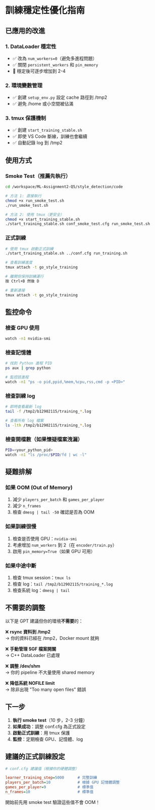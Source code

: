 # 訓練穩定性優化指南

## 已應用的改進

### 1. DataLoader 穩定性
- ✅ 改為 `num_workers=0`（避免多進程問題）
- ✅ 關閉 `persistent_workers` 和 `pin_memory`
- 📝 穩定後可逐步增加到 2-4

### 2. 環境變數管理
- ✅ 創建 `setup_env.py` 設定 cache 路徑到 /tmp2
- ✅ 避免 /home 或小空間被佔滿

### 3. tmux 保護機制
- ✅ 創建 `start_training_stable.sh`
- ✅ 即使 VS Code 斷線，訓練也會繼續
- ✅ 自動記錄 log 到 /tmp2

## 使用方式

### Smoke Test（推薦先執行）

```bash
cd /workspace/ML-Assignment2-Q5/style_detection/code

# 方法 1: 直接執行
chmod +x run_smoke_test.sh
./run_smoke_test.sh

# 方法 2: 使用 tmux（更安全）
chmod +x start_training_stable.sh
./start_training_stable.sh conf_smoke_test.cfg run_smoke_test.sh
```

### 正式訓練

```bash
# 使用 tmux 啟動正式訓練
./start_training_stable.sh ../conf.cfg run_training.sh

# 查看訓練進度
tmux attach -t go_style_training

# 離開但保持訓練運行
按 Ctrl+B 然後 D

# 重新連接
tmux attach -t go_style_training
```

## 監控命令

### 檢查 GPU 使用
```bash
watch -n1 nvidia-smi
```

### 檢查記憶體
```bash
# 找到 Python 進程 PID
ps aux | grep python

# 監控該進程
watch -n1 "ps -o pid,ppid,%mem,%cpu,rss,cmd -p <PID>"
```

### 檢查訓練 log
```bash
# 即時查看最新 log
tail -f /tmp2/b12902115/training_*.log

# 查看所有 log 檔案
ls -lth /tmp2/b12902115/training_*.log
```

### 檢查開檔數（如果懷疑檔案洩漏）
```bash
PID=<your_python_pid>
watch -n1 "ls /proc/$PID/fd | wc -l"
```

## 疑難排解

### 如果 OOM (Out of Memory)
1. 減少 `players_per_batch` 和 `games_per_player`
2. 減少 `n_frames`
3. 檢查 `dmesg | tail -50` 確認是否為 OOM

### 如果訓練很慢
1. 檢查是否使用 GPU：`nvidia-smi`
2. 考慮增加 `num_workers` 到 2（在 `encoder/train.py`）
3. 啟用 `pin_memory=True`（如果 GPU 可用）

### 如果中途中斷
1. 檢查 tmux session：`tmux ls`
2. 檢查 log：`tail /tmp2/b12902115/training_*.log`
3. 檢查系統 log：`dmesg | tail`

## 不需要的調整

以下是 GPT 建議但你的環境**不需要**的：

❌ **rsync 資料到 /tmp2**  
→ 你的資料已經在 /tmp2，Docker mount 就夠

❌ **手動管理 SGF 檔案開關**  
→ C++ DataLoader 已處理

❌ **調整 /dev/shm**  
→ 你的 pipeline 不大量使用 shared memory

❌ **降低系統 NOFILE limit**  
→ 除非出現 "Too many open files" 錯誤

## 下一步

1. **執行 smoke test**（10 步，2-3 分鐘）
2. **如果成功**：調整 conf.cfg 為正式設定
3. **啟動正式訓練**：用 tmux 保護
4. **監控**：定期檢查 GPU、記憶體、log

## 建議的正式訓練設定

```ini
# conf.cfg 建議值（根據你的硬體調整）

learner_training_step=5000      # 完整訓練
players_per_batch=10            # 根據 GPU 記憶體調整
games_per_player=9              # 標準值
n_frames=10                     # 標準值
```

開始前先用 smoke test 驗證這些值不會 OOM！
